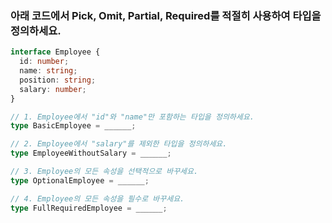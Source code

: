 ### 아래 코드에서 Pick, Omit, Partial, Required를 적절히 사용하여 타입을 정의하세요.

```ts
interface Employee {
  id: number;
  name: string;
  position: string;
  salary: number;
}

// 1. Employee에서 "id"와 "name"만 포함하는 타입을 정의하세요.
type BasicEmployee = ______;

// 2. Employee에서 "salary"를 제외한 타입을 정의하세요.
type EmployeeWithoutSalary = ______;

// 3. Employee의 모든 속성을 선택적으로 바꾸세요.
type OptionalEmployee = ______;

// 4. Employee의 모든 속성을 필수로 바꾸세요.
type FullRequiredEmployee = ______;
```
